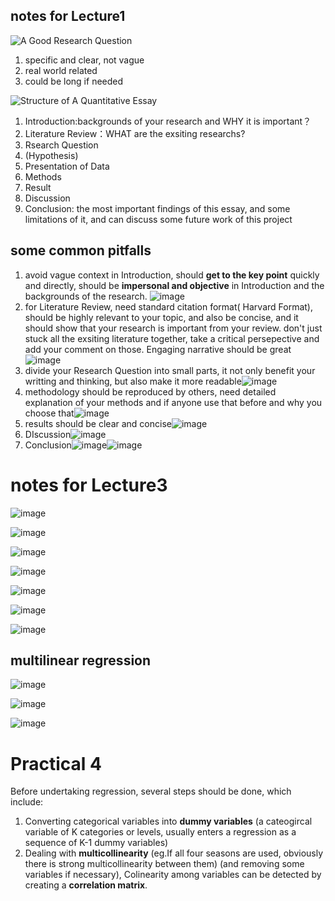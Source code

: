 ## notes for Lecture1
![A Good Research Question](https://user-images.githubusercontent.com/91874485/137256315-bb46b9e9-a772-47be-9548-ff65c6a992a3.png)
1. specific and clear, not vague
2. real world related
3. could be long if needed

![Structure of A Quantitative Essay](https://user-images.githubusercontent.com/91874485/137257034-1ca7446b-cc5c-402b-9f02-282545e7489e.png)
1. Introduction:backgrounds of your research and WHY it is important？
2. Literature Review：WHAT are the exsiting researchs?
3. Rsearch Question
4. (Hypothesis)
5. Presentation of Data
6. Methods
7. Result
8. Discussion
9. Conclusion: the most important findings of this essay, and some limitations of it, and can discuss some future work of this project

## some common pitfalls
1. avoid vague context in Introduction, should **get to the key point** quickly and directly, should be **impersonal and objective** in Introduction and the backgrounds of the research. ![image](https://user-images.githubusercontent.com/91874485/137258423-4b31589e-9832-4b6f-9453-91c9de9ecfe3.png)
2. for Literature Review, need standard citation format( Harvard Format), should be highly relevant to your topic, and also be concise, and it should show that your research is important from your review. don't just stuck all the exsiting literature together, take a critical persepective and add your comment on those. Engaging narrative should be great ![image](https://user-images.githubusercontent.com/91874485/137259481-edea3d40-bb27-4820-9fc1-b7acb7c9fbcd.png)
3. divide your Research Question into small parts, it not only benefit your writting and thinking, but also make it more readable![image](https://user-images.githubusercontent.com/91874485/137260445-374e1872-8cfc-46e2-b0d1-a68ca3c460b3.png)
4. methodology should be reproduced by others, need detailed explanation of your methods and if anyone use that before and why you choose that![image](https://user-images.githubusercontent.com/91874485/137261181-3f61eeb2-c8a9-4744-9de3-3e99b5fc2c8a.png)
5. results should be clear and concise![image](https://user-images.githubusercontent.com/91874485/137261277-ea962d74-56d1-42d2-9faa-a3e644729e01.png)
6. DIscussion![image](https://user-images.githubusercontent.com/91874485/137261389-9cafaec5-1526-4d8b-9b4d-df8533055ae4.png)
7. Conclusion![image](https://user-images.githubusercontent.com/91874485/137261670-9829bdf3-5983-4cf5-b56b-c37313cc9aec.png)![image](https://user-images.githubusercontent.com/91874485/137261692-51f19cd8-4f93-4a48-ba92-0c0823722c52.png)



# notes for Lecture3
![image](https://user-images.githubusercontent.com/91874485/139776513-cf4dc789-8ab4-4964-8bc8-6f2d636dbafd.png)

![image](https://user-images.githubusercontent.com/91874485/139776534-c45fc7b8-ebb6-4b01-ba33-ba3535e0a683.png)

![image](https://user-images.githubusercontent.com/91874485/139776574-9c0b2741-5deb-4b9f-9150-7cb5860ebaaf.png)


![image](https://user-images.githubusercontent.com/91874485/139776439-d9a34029-7267-4561-bc9a-fde926e9a9f2.png)

![image](https://user-images.githubusercontent.com/91874485/139778293-dabd3ab2-9f35-4123-b8e9-45ab88f96a1d.png)

![image](https://user-images.githubusercontent.com/91874485/139778320-b61c19ee-da90-40ef-a669-a101ac70979b.png)

![image](https://user-images.githubusercontent.com/91874485/139778408-a7a128a0-d9b9-4e19-9b36-6f98ed8b30c8.png)

## multilinear regression
![image](https://user-images.githubusercontent.com/91874485/139778582-f94088b4-b71f-4061-b6c3-d518615c8ee1.png)

![image](https://user-images.githubusercontent.com/91874485/139780130-e131a5f5-b525-49b7-9f03-60240f95eb50.png)

![image](https://user-images.githubusercontent.com/91874485/139780240-babbcb16-f832-41dd-916a-b20a1b09e916.png)


# Practical 4
Before undertaking regression, several steps should be done, which include:
1. Converting categorical variables into **dummy variables** (a cateogircal variable of K categories or levels, usually enters a regression as a sequence of K-1 dummy variables)
2. Dealing with **multicollinearity** (eg.If all four seasons are used, obviously there is strong multicollinearity between them) (and removing some variables if necessary),  Colinearity among variables can be detected by creating a **correlation matrix**.


